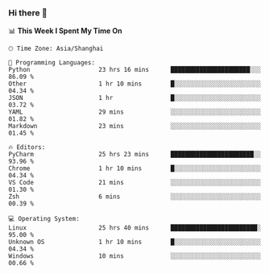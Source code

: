 ### Hi there 👋

<!--
**YLRK/YLRK** is a ✨ _special_ ✨ repository because its `README.md` (this file) appears on your GitHub profile.

Here are some ideas to get you started:

- 🔭 I’m currently working on ...
- 🌱 I’m currently learning ...
- 👯 I’m looking to collaborate on ...
- 🤔 I’m looking for help with ...
- 💬 Ask me about ...
- 📫 How to reach me: ...
- 😄 Pronouns: ...
- ⚡ Fun fact: ...
-->


<!--START_SECTION:waka-->
📊 **This Week I Spent My Time On** 

```text
🕑︎ Time Zone: Asia/Shanghai

💬 Programming Languages: 
Python                   23 hrs 16 mins      ██████████████████████░░░   86.09 % 
Other                    1 hr 10 mins        █░░░░░░░░░░░░░░░░░░░░░░░░   04.34 % 
JSON                     1 hr                █░░░░░░░░░░░░░░░░░░░░░░░░   03.72 % 
YAML                     29 mins             ░░░░░░░░░░░░░░░░░░░░░░░░░   01.82 % 
Markdown                 23 mins             ░░░░░░░░░░░░░░░░░░░░░░░░░   01.45 % 

🔥 Editors: 
PyCharm                  25 hrs 23 mins      ███████████████████████░░   93.96 % 
Chrome                   1 hr 10 mins        █░░░░░░░░░░░░░░░░░░░░░░░░   04.34 % 
VS Code                  21 mins             ░░░░░░░░░░░░░░░░░░░░░░░░░   01.30 % 
Zsh                      6 mins              ░░░░░░░░░░░░░░░░░░░░░░░░░   00.39 % 

💻 Operating System: 
Linux                    25 hrs 40 mins      ████████████████████████░   95.00 % 
Unknown OS               1 hr 10 mins        █░░░░░░░░░░░░░░░░░░░░░░░░   04.34 % 
Windows                  10 mins             ░░░░░░░░░░░░░░░░░░░░░░░░░   00.66 % 
```


<!--END_SECTION:waka-->

